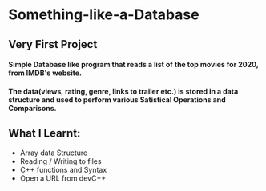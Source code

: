 # Something-like-a-Database

## Very First Project

#### Simple Database like program that reads a list of the top movies for 2020,  from IMDB's website.
#### The data(views, rating, genre, links to trailer etc.) is stored in a data structure and used to perform various Satistical Operations and Comparisons.

## What I Learnt:
* Array data Structure
* Reading / Writing to files
* C++ functions and Syntax
* Open a URL from devC++

